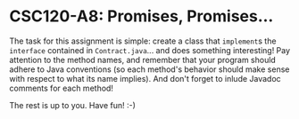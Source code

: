# CSC120-A8: Promises, Promises...

The task for this assignment is simple: create a class that `implement`s the `interface` contained in `Contract.java`... and does something interesting! Pay attention to the method names, and remember that your program should adhere to Java conventions (so each method's behavior should make sense with respect to what its name implies). And don't forget to inlude Javadoc comments for each method!

The rest is up to you. Have fun! :-)
